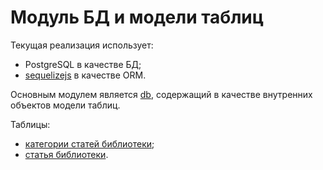 # Модуль БД и модели таблиц
Текущая реализация использует:  
- PostgreSQL в качестве БД;  
- [sequelizejs](http://sequelizejs.com) в качестве ORM.

Основным модулем является [db](db.js), содержащий в качестве внутренних объектов
модели таблиц.

Таблицы:
- [категории статей библиотеки](libraryCategory.js);
- [статья библиотеки](libraryArticle.js).